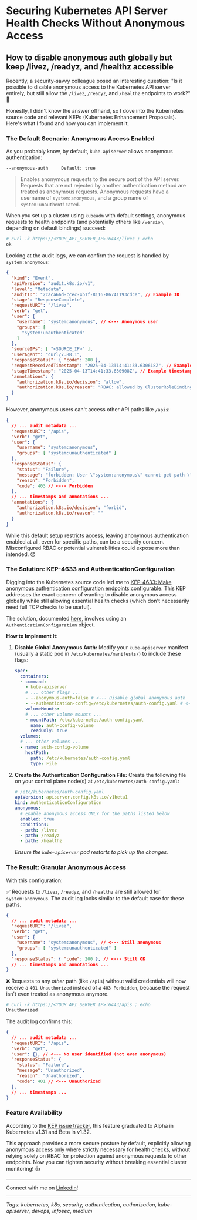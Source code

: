 # Securing Kubernetes API Server Health Checks Without Anonymous Access

## How to disable anonymous auth globally but keep /livez, /readyz, and /healthz accessible

Recently, a security-savvy colleague posed an interesting question: "Is it possible to disable anonymous access to the Kubernetes API server entirely, but still allow the `/livez`, `/readyz`, and `/healthz` endpoints to work?" 🤔

Honestly, I didn't know the answer offhand, so I dove into the Kubernetes source code and relevant KEPs (Kubernetes Enhancement Proposals). Here's what I found and how you can implement it.

### The Default Scenario: Anonymous Access Enabled

As you probably know, by default, `kube-apiserver` allows anonymous authentication:

```
--anonymous-auth     Default: true
```

> Enables anonymous requests to the secure port of the API server. Requests that are not rejected by another authentication method are treated as anonymous requests. Anonymous requests have a username of `system:anonymous`, and a group name of `system:unauthenticated`.

When you set up a cluster using `kubeadm` with default settings, anonymous requests to health endpoints (and potentially others like `/version`, depending on default bindings) succeed:

```bash
# curl -k https://<YOUR_API_SERVER_IP>:6443/livez ; echo
ok
```

Looking at the audit logs, we can confirm the request is handled by `system:anonymous`:

```json
{
  "kind": "Event",
  "apiVersion": "audit.k8s.io/v1",
  "level": "Metadata",
  "auditID": "2caca66d-ccec-4b1f-8116-86741193cdce", // Example ID
  "stage": "ResponseComplete",
  "requestURI": "/livez",
  "verb": "get",
  "user": {
    "username": "system:anonymous", // <--- Anonymous user
    "groups": [
      "system:unauthenticated"
    ]
  },
  "sourceIPs": [ "<SOURCE_IP>" ],
  "userAgent": "curl/7.88.1",
  "responseStatus": { "code": 200 },
  "requestReceivedTimestamp": "2025-04-13T14:41:33.630618Z", // Example timestamp
  "stageTimestamp": "2025-04-13T14:41:33.630908Z", // Example timestamp
  "annotations": {
    "authorization.k8s.io/decision": "allow",
    "authorization.k8s.io/reason": "RBAC: allowed by ClusterRoleBinding \"system:public-info-viewer\"..."
  }
}
```

However, anonymous users can't access other API paths like `/apis`:

```json
{
  // ... audit metadata ...
  "requestURI": "/apis",
  "verb": "get",
  "user": {
    "username": "system:anonymous",
    "groups": [ "system:unauthenticated" ]
  },
  "responseStatus": {
    "status": "Failure",
    "message": "forbidden: User \"system:anonymous\" cannot get path \"/apis\"",
    "reason": "Forbidden",
    "code": 403 // <--- Forbidden
  },
  // ... timestamps and annotations ...
  "annotations": {
    "authorization.k8s.io/decision": "forbid",
    "authorization.k8s.io/reason": ""
  }
}
```

While this default setup restricts access, leaving anonymous authentication enabled at all, even for specific paths, can be a security concern. Misconfigured RBAC or potential vulnerabilities could expose more than intended. 😟

### The Solution: KEP-4633 and AuthenticationConfiguration

Digging into the Kubernetes source code led me to [KEP-4633: Make anonymous authentication configuration endpoints configurable](https://github.com/kubernetes/enhancements/blob/master/keps/sig-auth/4633-anonymous-auth-configurable-endpoints/README.md). This KEP addresses the exact concern of wanting to disable anonymous access globally while still allowing essential health checks (which don't necessarily need full TCP checks to be useful).

The solution, documented [here](https://kubernetes.io/docs/reference/access-authn-authz/authentication/#anonymous-authenticator-configuration), involves using an `AuthenticationConfiguration` object.

**How to Implement It:**

1.  **Disable Global Anonymous Auth:**
    Modify your `kube-apiserver` manifest (usually a static pod in `/etc/kubernetes/manifests/`) to include these flags:
    ```yaml
    spec:
      containers:
      - command:
        - kube-apiserver
        # ... other flags ...
        - --anonymous-auth=false # <--- Disable global anonymous auth
        - --authentication-config=/etc/kubernetes/auth-config.yaml # <--- Point to the config file
        volumeMounts:
        # ... other volume mounts ...
        - mountPath: /etc/kubernetes/auth-config.yaml
          name: auth-config-volume
          readOnly: true
      volumes:
      # ... other volumes ...
      - name: auth-config-volume
        hostPath:
          path: /etc/kubernetes/auth-config.yaml
          type: File
    ```

2.  **Create the Authentication Configuration File:**
    Create the following file on your control plane node(s) at `/etc/kubernetes/auth-config.yaml`:
    ```yaml
    # /etc/kubernetes/auth-config.yaml
    apiVersion: apiserver.config.k8s.io/v1beta1
    kind: AuthenticationConfiguration
    anonymous:
      # Enable anonymous access ONLY for the paths listed below
      enabled: true
      conditions:
      - path: /livez
      - path: /readyz
      - path: /healthz
    ```
    *Ensure the `kube-apiserver` pod restarts to pick up the changes.*

### The Result: Granular Anonymous Access

With this configuration:

✅ Requests to `/livez`, `/readyz`, and `/healthz` are still allowed for `system:anonymous`. The audit log looks similar to the default case for these paths.

```json
{
  // ... audit metadata ...
  "requestURI": "/livez",
  "verb": "get",
  "user": {
    "username": "system:anonymous", // <--- Still anonymous
    "groups": [ "system:unauthenticated" ]
  },
  "responseStatus": { "code": 200 }, // <--- Still OK
  // ... timestamps and annotations ...
}
```

❌ Requests to any *other* path (like `/apis`) without valid credentials will now receive a `401 Unauthorized` instead of a `403 Forbidden`, because the request isn't even treated as anonymous anymore.

```bash
# curl -k https://<YOUR_API_SERVER_IP>:6443/apis ; echo
Unauthorized
```

The audit log confirms this:

```json
{
  // ... audit metadata ...
  "requestURI": "/apis",
  "verb": "get",
  "user": {}, // <--- No user identified (not even anonymous)
  "responseStatus": {
    "status": "Failure",
    "message": "Unauthorized",
    "reason": "Unauthorized",
    "code": 401 // <--- Unauthorized
  },
  // ... timestamps ...
}
```

### Feature Availability

According to the [KEP issue tracker](https://github.com/kubernetes/enhancements/issues/4633), this feature graduated to Alpha in Kubernetes v1.31 and Beta in v1.32.

This approach provides a more secure posture by default, explicitly allowing anonymous access only where strictly necessary for health checks, without relying solely on RBAC for protection against anonymous requests to other endpoints. Now you can tighten security without breaking essential cluster monitoring! 👍

---

Connect with me on [LinkedIn](https://www.linkedin.com/in/azalio/)!

---

*Tags: kubernetes, k8s, security, authentication, authorization, kube-apiserver, devops, infosec, medium*
